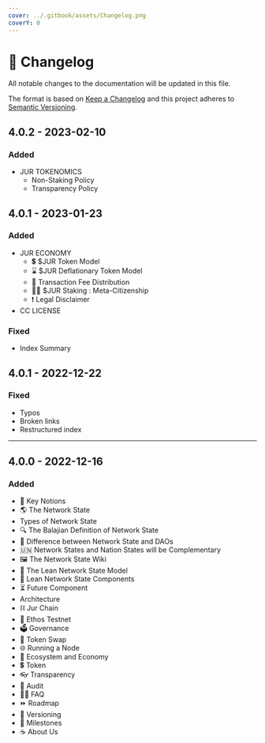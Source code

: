 ```yaml
---
cover: ../.gitbook/assets/Changelog.png
coverY: 0
---
```


# 🔢 Changelog

All notable changes to the documentation will be updated in this file.

The format is based on [Keep a Changelog](http://keepachangelog.com/) and this project adheres to [Semantic Versioning](http://semver.org/).

## 4.0.2 - 2023-02-10

### Added

* JUR TOKENOMICS
  * Non-Staking Policy
  * Transparency Policy

## 4.0.1 - 2023-01-23

### Added

* JUR ECONOMY
  * 💲 $JUR Token Model
  * ⌛️ $JUR Deflationary Token Model
  * 🏦 Transaction Fee Distribution
  * 🦹‍♂️ $JUR Staking : Meta-Citizenship
  * ❗️ Legal Disclaimer
* CC LICENSE

### Fixed

* Index Summary



## 4.0.1 - 2022-12-22

### Fixed

* Typos
* Broken links
* Restructured index

***

## 4.0.0 - 2022-12-16

### Added

* 🔬 Key Notions
* 🌎 The Network State
* Types of Network State
* 🔍 The Balajian Definition of Network State
* 🔘 Difference between Network State and DAOs
* 🇺🇳 Network States and Nation States will be Complementary
* 🖼 The Network State Wiki
* 🏴 The Lean Network State Model
* 🧱 Lean Network State Components
* ⏳ Future Component
* Architecture
* ⛓ Jur Chain
* 💓 Ethos Testnet
* 🗳 Governance
* 💱 Token Swap
* 🌐 Running a Node
* 🌳 Ecosystem and Economy
* 💲 Token
* 👓 Transparency
* 🔐 Audit
* 🙋‍♀️ FAQ
* ⏩ Roadmap
* 🔁 Versioning
* 🚩 Milestones
* ☕️ About Us
